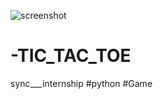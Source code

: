 ![screenshot](https://user-images.githubusercontent.com/114246727/210519878-301e73b6-0f48-47b8-aec5-ac8ebe345515.png)
# -TIC_TAC_TOE
 sync___internship
 #python
 #Game
 
